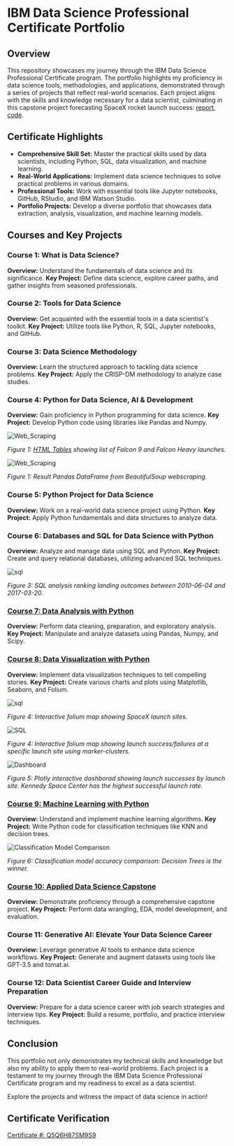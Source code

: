 # IBM Data Science Professional Certificate Portfolio

## Overview

This repository showcases my journey through the IBM Data Science Professional Certificate program. The portfolio highlights my proficiency in data science tools, methodologies, and applications, demonstrated through a series of projects that reflect real-world scenarios. Each project aligns with the skills and knowledge necessary for a data scientist, culminating in this capstone project forecasting SpaceX rocket launch success: [report](https://github.com/rexcoleman/IBMDataScienceProfessionalSpecialization/blob/main/Capstone_Project_WinningTheSpaceRaceWithDataScience.pdf), [code](https://github.com/rexcoleman/IBMDataScienceProfessionalSpecialization/tree/main/C_10_AppliedDataScienceCapstone).

## Certificate Highlights

- **Comprehensive Skill Set:** Master the practical skills used by data scientists, including Python, SQL, data visualization, and machine learning.
- **Real-World Applications:** Implement data science techniques to solve practical problems in various domains.
- **Professional Tools:** Work with essential tools like Jupyter notebooks, GitHub, RStudio, and IBM Watson Studio.
- **Portfolio Projects:** Develop a diverse portfolio that showcases data extraction, analysis, visualization, and machine learning models.

## Courses and Key Projects

### Course 1: What is Data Science?
**Overview:** Understand the fundamentals of data science and its significance.
**Key Project:** Define data science, explore career paths, and gather insights from seasoned professionals.

### Course 2: Tools for Data Science
**Overview:** Get acquainted with the essential tools in a data scientist's toolkit.
**Key Project:** Utilize tools like Python, R, SQL, Jupyter notebooks, and GitHub.

### Course 3: Data Science Methodology
**Overview:** Learn the structured approach to tackling data science problems.
**Key Project:** Apply the CRISP-DM methodology to analyze case studies.

### Course 4: Python for Data Science, AI & Development
**Overview:** Gain proficiency in Python programming for data science.
**Key Project:** Develop Python code using libraries like Pandas and Numpy.

![Web_Scraping](img/html_table.png)

*Figure 1: [HTML Tables](https://en.wikipedia.org/wiki/List_of_Falcon_9_and_Falcon_Heavy_launches) showing list of Falcon 9 and Falcon Heavy launches.*

![Web_Scraping](img/dratframe_created_from_webscraping.png)

*Figure 1: Result Pandas DataFrame from BeautifulSoup webscraping.*

### Course 5: Python Project for Data Science
**Overview:** Work on a real-world data science project using Python.
**Key Project:** Apply Python fundamentals and data structures to analyze data.

### Course 6: Databases and SQL for Data Science with Python
**Overview:** Analyze and manage data using SQL and Python.
**Key Project:** Create and query relational databases, utilizing advanced SQL techniques.

![sql](img/sql.png)

*Figure 3: SQL analysis ranking landing outcomes between 2010-06-04 and 2017-03-20.*

### [Course 7: Data Analysis with Python](https://github.com/rexcoleman/IBMDataScienceProfessionalSpecialization/tree/main/C_7_DataAnalysisWithPython)
**Overview:** Perform data cleaning, preparation, and exploratory analysis.
**Key Project:** Manipulate and analyze datasets using Pandas, Numpy, and Scipy.

### [Course 8: Data Visualization with Python](https://github.com/rexcoleman/IBMDataScienceProfessionalSpecialization/tree/main/C8_DataVisualizationWithPython)
**Overview:** Implement data visualization techniques to tell compelling stories.
**Key Project:** Create various charts and plots using Matplotlib, Seaborn, and Folium.

![sql](img/folium_map_launch_sites.png)

*Figure 4: Interactive folium map showing SpaceX launch sites.*

![SQL](img/folium_map_success_failurs_at_site.png)

*Figure 4: Interactive folium map showing launch success/failures at a specific launch site using marker-clusters.*

![Dashboard](img/interactive_plotly_dashboard_2.png)

*Figure 5: Plotly interactive dashborad showing launch successes by launch site.  Kennedy Space Center has the highest successful launch rate.*

### [Course 9: Machine Learning with Python](https://github.com/rexcoleman/IBMDataScienceProfessionalSpecialization/tree/main/C9_MachineLearningWithPyton)
**Overview:** Understand and implement machine learning algorithms.
**Key Project:** Write Python code for classification techniques like KNN and decision trees.

![Classification Model Comparison](img/model_accuracy_comparison.png)

*Figure 6: Classification model accuracy comparison: Decision Trees is the winner.*

### [Course 10: Applied Data Science Capstone](https://github.com/rexcoleman/IBMDataScienceProfessionalSpecialization/tree/main/C_10_AppliedDataScienceCapstone)
**Overview:** Demonstrate proficiency through a comprehensive capstone project.
**Key Project:** Perform data wrangling, EDA, model development, and evaluation.

### Course 11: Generative AI: Elevate Your Data Science Career
**Overview:** Leverage generative AI tools to enhance data science workflows.
**Key Project:** Generate and augment datasets using tools like GPT-3.5 and tomat.ai.

### Course 12: Data Scientist Career Guide and Interview Preparation
**Overview:** Prepare for a data science career with job search strategies and interview tips.
**Key Project:** Build a resume, portfolio, and practice interview techniques.

## Conclusion

This portfolio not only demonstrates my technical skills and knowledge but also my ability to apply them to real-world problems. Each project is a testament to my journey through the IBM Data Science Professional Certificate program and my readiness to excel as a data scientist.

Explore the projects and witness the impact of data science in action!

## Certificate Verification

[Certificate #: Q5Q6H87SM9S9](https://www.coursera.org/account/accomplishments/professional-cert/Q5Q6H87SM9S9)
